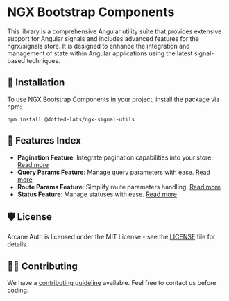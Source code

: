 # NGX Bootstrap Components

This library is a comprehensive Angular utility suite that provides extensive support for Angular signals and includes advanced features for the ngrx/signals store. It is designed to enhance the integration and management of state within Angular applications using the latest signal-based techniques.

## 🚀 Installation

To use NGX Bootstrap Components in your project, install the package via npm:

```
npm install @dotted-labs/ngx-signal-utils
```

## 🚀 Features Index

- **Pagination Feature**: Integrate pagination capabilities into your store. [Read more](./projects/ngx-signal-utils/pagination/README.md)
- **Query Params Feature**: Manage query parameters with ease. [Read more](./projects/ngx-signal-utils/route/README.md)
- **Route Params Feature**: Simplify route parameters handling. [Read more](./projects/ngx-signal-utils/route/README.md)
- **Status Feature**: Manage statuses with ease. [Read more](./projects/ngx-signal-utils/status/README.md)

## 🛡️ License

Arcane Auth is licensed under the MIT License - see the [LICENSE](./LICENSE) file for details.

## 🧑‍💻 Contributing

We have a [contributing guideline](./CONTRIBUTING.md) available. Feel free to contact us before coding.
